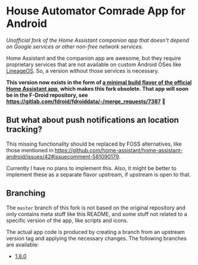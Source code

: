 # House Automator Comrade App for Android

_Unofficial fork of the Home Assistant companion app
that doesn't depend on Google services or other non-free network services._

Home Assistant and the companion app are awesome,
but they require proprietary services that are not available
on custom Android OSes like [LineageOS](https://lineageos.org/).
So, a version without those services is necessary.

__This version now exists in the form of [a minimal build flavor of the official Home Assistant app](https://github.com/home-assistant/android/pull/682), which makes this fork obsolete. That app will soon be in the F-Droid repository, see https://gitlab.com/fdroid/fdroiddata/-/merge_requests/7387 :partying_face:__

## But what about push notifications an location tracking?

This missing functionality should be replaced by FOSS alternatives,
like those mentioned in
<https://github.com/home-assistant/home-assistant-android/issues/42#issuecomment-581090179>.

Currently I have no plans to implement this.
Also, it might be better to implement these as a separate flavor upstream, if upstream is open to that. 

## Branching

The `master` branch of this fork is not based on the original repository
and only contains meta stuff like this README,
and some stuff not related to a specific version of the app,
like scripts and icons.

The actual app code is produced by creating a branch from an upstream version
tag and applying the necessary changes.
The following branches are available:

* [1.8.0](https://github.com/jleeuwes/home-assistant-android-without-google/tree/1.8.0-without-google)
